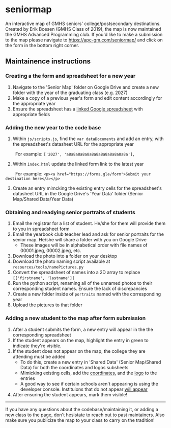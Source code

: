 # seniormap
An interactive map of GMHS seniors' college/postsecondary destinations.  Created by Erik Boesen (GMHS Class of 2019), the map is now maintained the GMHS Advanced Programming club. If you'd like to make a submission to the map please navigate to https://apc-gm.com/seniormap/ and click on the form in the bottom right corner. 

## Maintainence instructions 
### Creating a the form and spreadsheet for a new year

1. Navigate to the 'Senior Map' folder on Google Drive and create a new folder with the year of the graduating class (e.g. 2027)
2. Make a copy of a previous year's form and edit content accordingly for the appropriate year
3. Ensure the spreadsheet has a [linked Google spreadsheet](https://drive.google.com/file/d/1aFtfqwHGrV9CzMXrnqTfLghL3VVLddmU/view?usp=sharing) with appropriate fields

### Adding the new year to the code base

1. Within `js/scripts.js`, find the `var dataDocuments` and add an entry, with the spreadsheet's datasheet URL for the appropriate year 
  
&nbsp;&nbsp;&nbsp;&nbsp;&nbsp;&nbsp;&nbsp; For example: `['2027', 'a8a8a8a8a8a8a8a8a8a8a8a8a8a'],`

2. Within `index.html` update the linked form link to the latest year 

&nbsp;&nbsp;&nbsp;&nbsp;&nbsp;&nbsp;&nbsp; For example: `<p><a href="https://forms.gle/form">Submit your destination here</a></p>`

3. Create an entry mimcking the existing entry cells for the spreadsheet's datasheet URL in the Google Drive's 'Year Data' folder (Senior Map/Shared Data/Year Data)

### Obtaining and readying senior portraits of students

1. Email the registrar for a list of student. He/she for them will provide them to you in spreadsheet form
2. Email the yearbook club teacher lead and ask for senior portraits for the senior map. He/she will share a folder with you on Google Drive
   - These images will be in alphabetical order with file names of 00001.jpeg, 00002.jpeg, etc. 
3. Download the photo into a folder on your desktop
4. Download the photo naming script available at `resources/tools/namePictures.py`
5. Convert the spreadsheet of names into a 2D array to replace `[['firstname', 'lastname']]`
6. Run the python script, renaming all of the unnamed photos to their corresponding student names. Ensure the lack of discrepancies
7. Create a new folder inside of `portraits` named with the corresponding year
8. Upload the pictures to that folder 

### Adding a new student to the map after form submission 

1. After a student submits the form, a new entry will appear in the the corresponding spreadsheet
2. If the student appears on the map, highlight the entry in green to indicate they're visible.
3. If the student does not appear on the map, the college they are attending must be added 
   - To do this, create a new entry in 'Shared Data' (Senior Map/Shared Data) for both the coordinates and logos subsheets
   - Mimicking existing cells, add the [coordinates](https://drive.google.com/file/d/15ZCgHHTP8P6jj70dlEXL2-70sMu3ShFr/view?usp=sharing), and the [logo](https://drive.google.com/file/d/11dSQjoj8avHsgOBzhuNIWkc6HyuRigzV/view?usp=sharing) to the entries
   - A good way to see if certain schools aren't appearing is using the developer console. Instituions that do not appear [will appear](https://drive.google.com/file/d/1nywa-nbBHmfXQ1SLgvYWYVisaxmH_aMo/view?usp=sharing)
4. After ensuring the student appears, mark them visible! 

---

If you have any questions about the codebase/maintaining it, or adding a new class to the page, don't hesistate to reach out to past maintainers. Also make sure you publicize the map to your class to carry on the tradition! 
